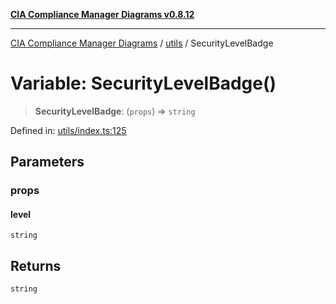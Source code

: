 [**CIA Compliance Manager Diagrams v0.8.12**](../../README.md)

***

[CIA Compliance Manager Diagrams](../../modules.md) / [utils](../README.md) / SecurityLevelBadge

# Variable: SecurityLevelBadge()

> **SecurityLevelBadge**: (`props`) => `string`

Defined in: [utils/index.ts:125](https://github.com/Hack23/cia-compliance-manager/blob/e7811142a771ec75716a7ce3a0d60f18cb91cd06/src/utils/index.ts#L125)

## Parameters

### props

#### level

`string`

## Returns

`string`
